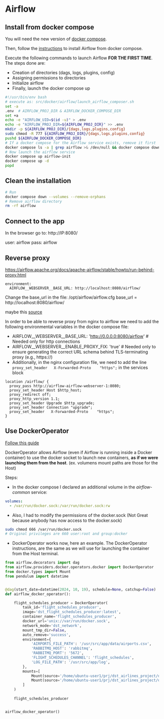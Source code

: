 # Airflow

## Install from docker compose

You will need the new version of [docker compose](https://docs.docker.com/compose/install/linux/#install-the-plugin-manually).

Then, follow the [instructions](https://airflow.apache.org/docs/apache-airflow/stable/howto/docker-compose/index.html) to install Airflow from docker compose.

Execute the following commands to launch Airflow **FOR THE FIRST TIME**. The steps done are:

- Creation of directories (dags, logs, plugins, config)
- Assigning permissions to directories
- Initialize airflow
- Finally, launch the docker compose up

```bash
#!/usr/bin/env bash
# execute as: src/docker/airflow/launch_airflow_composer.sh
set -a
.env  # AIRFLOW_PROJ_DIR & AIRFLOW_DOCKER_COMPOSE_DIR
set +a
echo -e "AIRFLOW_UID=$(id -u)" > .env
echo -e "AIRFLOW_PROJ_DIR=${AIRFLOW_PROJ_DIR}" >> .env
mkdir -p ${AIRFLOW_PROJ_DIR}/{dags,logs,plugins,config}
sudo chmod -R 777 ${AIRFLOW_PROJ_DIR}/{dags,logs,plugins,config}
pushd ${AIRFLOW_DOCKER_COMPOSE_DIR}
# If a docker compose for the Airflow service exists, remove it first
docker compose ls -a | grep airflow >& /dev/null && docker compose down
# Now launch the airflow service
docker compose up airflow-init
docker compose up -d
popd
```

## Clean the installation

```bash
# Run 
docker compose down --volumes --remove-orphans
# Remove airflow directory
rm -rf airflow
```

## Connect to the app

In the browser go to: http://IP:8080/

user: airflow
pass: airflow

## Reverse proxy
https://airflow.apache.org/docs/apache-airflow/stable/howto/run-behind-proxy.html

    environment:
      AIRFLOW__WEBSERVER__BASE_URL: http://localhost:8080/airflow/

Change the base_url in the file: /opt/airflow/airflow.cfg
base_url = http://localhost:8080/airflow/

maybe this [source](https://www.restack.io/docs/airflow-faq-howto-run-behind-proxy-01)

In order to be able to reverse proxy from nginx to airflow we need to add the following environmental variables in the docker compose file:
  - AIRFLOW__WEBSERVER__BASE_URL: 'http://0.0.0.0:8080/airflow'  # Needed only for http connections
  - AIRFLOW__WEBSERVER__ENABLE_PROXY_FIX: 'true'  # Needed only to ensure generating the correct URL schema behind TLS-terminating proxy (e.g., https://)
  - Additionally, in the nginx configuration file, we need to add the line `proxy_set_header   X-Forwarded-Proto    "https";` in the services block

  ```nginx
  location /airflow/ {
    proxy_pass http://airflow-airflow-webserver-1:8080;
    proxy_set_header Host $http_host;
    proxy_redirect off;
    proxy_http_version 1.1;
    proxy_set_header Upgrade $http_upgrade;
    proxy_set_header Connection "upgrade";   
    proxy_set_header   X-Forwarded-Proto    "https";
  }
  ```
  
## Use DockerOperator

[Follow this guide](https://medium.com/apache-airflow/utilizing-dockeroperator-in-airflow-to-run-containerized-applications-in-data-engineer-projects-f596df26ea83)

DockerOperator allows Airflow (even if Airflow is running inside a Docker container) to use the docker socket to launch new containers, **as if we were launching them from the host**. (ex. volumens mount paths are those for the Host)

Steps:

- In the docker compose I declared an additional volume in the *airflow-common* service:
```yaml
volumes:
  - /var/run/docker.sock:/var/run/docker.sock:rw
```
- Also, I had to modify the permissions of the docker.sock (Not Great because anybody has now access to the docker.sock)
```bash
sudo chmod 666 /var/run/docker.sock
# Original privileges are 660 user:root and group:docker
```
- DockerOperator works now, here an example. The DockerOperator instructions, are the same as we will use for launching the container from the Host terminal.

```python
from airflow.decorators import dag
from airflow.providers.docker.operators.docker import DockerOperator
from docker.types import Mount
from pendulum import datetime


@dag(start_date=datetime(2024, 10, 19), schedule=None, catchup=False)
def airflow_docker_operator():

    flight_schedules_producer = DockerOperator(
        task_id='flight_schedules_producer',
        image='dst_flight_schedules_producer:latest',
        container_name='flight_schedules_producer',
        docker_url='unix://var/run/docker.sock',
        network_mode='dst_network',
        mount_tmp_dir=False,
        auto_remove='success',
        environment={
            'AIRPORTS_FILE_PATH': '/usr/src/app/data/airports.csv',
            'RABBITMQ_HOST': 'rabbitmq',
            'RABBITMQ_PORT': '5672',
            'FLIGHT_SCHEDULES_CHANNEL': 'flight_schedules',
            'LOG_FILE_PATH': '/usr/src/app/log',
        },
        mounts=[
            Mount(source='/home/ubuntu-user1/prj/dst_airlines_project/dst_airlines_de/data/airports/airports.csv', target='/usr/src/app/data/airports.csv', type="bind"),
            Mount(source='/home/ubuntu-user1/prj/dst_airlines_project/dst_airlines_de/var/flight_schedules/log/producer', target='/usr/src/app/log', type="bind"),
        ]        
    )
      
    flight_schedules_producer


airflow_docker_operator()
```
